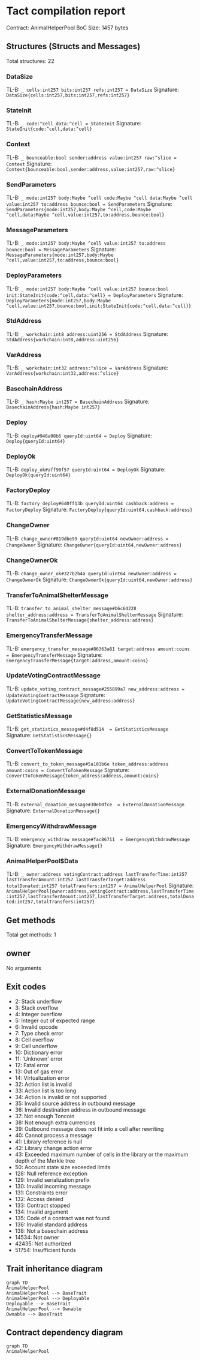 # Tact compilation report
Contract: AnimalHelperPool
BoC Size: 1457 bytes

## Structures (Structs and Messages)
Total structures: 22

### DataSize
TL-B: `_ cells:int257 bits:int257 refs:int257 = DataSize`
Signature: `DataSize{cells:int257,bits:int257,refs:int257}`

### StateInit
TL-B: `_ code:^cell data:^cell = StateInit`
Signature: `StateInit{code:^cell,data:^cell}`

### Context
TL-B: `_ bounceable:bool sender:address value:int257 raw:^slice = Context`
Signature: `Context{bounceable:bool,sender:address,value:int257,raw:^slice}`

### SendParameters
TL-B: `_ mode:int257 body:Maybe ^cell code:Maybe ^cell data:Maybe ^cell value:int257 to:address bounce:bool = SendParameters`
Signature: `SendParameters{mode:int257,body:Maybe ^cell,code:Maybe ^cell,data:Maybe ^cell,value:int257,to:address,bounce:bool}`

### MessageParameters
TL-B: `_ mode:int257 body:Maybe ^cell value:int257 to:address bounce:bool = MessageParameters`
Signature: `MessageParameters{mode:int257,body:Maybe ^cell,value:int257,to:address,bounce:bool}`

### DeployParameters
TL-B: `_ mode:int257 body:Maybe ^cell value:int257 bounce:bool init:StateInit{code:^cell,data:^cell} = DeployParameters`
Signature: `DeployParameters{mode:int257,body:Maybe ^cell,value:int257,bounce:bool,init:StateInit{code:^cell,data:^cell}}`

### StdAddress
TL-B: `_ workchain:int8 address:uint256 = StdAddress`
Signature: `StdAddress{workchain:int8,address:uint256}`

### VarAddress
TL-B: `_ workchain:int32 address:^slice = VarAddress`
Signature: `VarAddress{workchain:int32,address:^slice}`

### BasechainAddress
TL-B: `_ hash:Maybe int257 = BasechainAddress`
Signature: `BasechainAddress{hash:Maybe int257}`

### Deploy
TL-B: `deploy#946a98b6 queryId:uint64 = Deploy`
Signature: `Deploy{queryId:uint64}`

### DeployOk
TL-B: `deploy_ok#aff90f57 queryId:uint64 = DeployOk`
Signature: `DeployOk{queryId:uint64}`

### FactoryDeploy
TL-B: `factory_deploy#6d0ff13b queryId:uint64 cashback:address = FactoryDeploy`
Signature: `FactoryDeploy{queryId:uint64,cashback:address}`

### ChangeOwner
TL-B: `change_owner#819dbe99 queryId:uint64 newOwner:address = ChangeOwner`
Signature: `ChangeOwner{queryId:uint64,newOwner:address}`

### ChangeOwnerOk
TL-B: `change_owner_ok#327b2b4a queryId:uint64 newOwner:address = ChangeOwnerOk`
Signature: `ChangeOwnerOk{queryId:uint64,newOwner:address}`

### TransferToAnimalShelterMessage
TL-B: `transfer_to_animal_shelter_message#b6c64228 shelter_address:address = TransferToAnimalShelterMessage`
Signature: `TransferToAnimalShelterMessage{shelter_address:address}`

### EmergencyTransferMessage
TL-B: `emergency_transfer_message#86363a81 target:address amount:coins = EmergencyTransferMessage`
Signature: `EmergencyTransferMessage{target:address,amount:coins}`

### UpdateVotingContractMessage
TL-B: `update_voting_contract_message#255899a7 new_address:address = UpdateVotingContractMessage`
Signature: `UpdateVotingContractMessage{new_address:address}`

### GetStatisticsMessage
TL-B: `get_statistics_message#d4f8d514  = GetStatisticsMessage`
Signature: `GetStatisticsMessage{}`

### ConvertToTokenMessage
TL-B: `convert_to_token_message#5a101b6e token_address:address amount:coins = ConvertToTokenMessage`
Signature: `ConvertToTokenMessage{token_address:address,amount:coins}`

### ExternalDonationMessage
TL-B: `external_donation_message#30eb0fce  = ExternalDonationMessage`
Signature: `ExternalDonationMessage{}`

### EmergencyWithdrawMessage
TL-B: `emergency_withdraw_message#fac86711  = EmergencyWithdrawMessage`
Signature: `EmergencyWithdrawMessage{}`

### AnimalHelperPool$Data
TL-B: `_ owner:address votingContract:address lastTransferTime:int257 lastTransferAmount:int257 lastTransferTarget:address totalDonated:int257 totalTransfers:int257 = AnimalHelperPool`
Signature: `AnimalHelperPool{owner:address,votingContract:address,lastTransferTime:int257,lastTransferAmount:int257,lastTransferTarget:address,totalDonated:int257,totalTransfers:int257}`

## Get methods
Total get methods: 1

## owner
No arguments

## Exit codes
* 2: Stack underflow
* 3: Stack overflow
* 4: Integer overflow
* 5: Integer out of expected range
* 6: Invalid opcode
* 7: Type check error
* 8: Cell overflow
* 9: Cell underflow
* 10: Dictionary error
* 11: 'Unknown' error
* 12: Fatal error
* 13: Out of gas error
* 14: Virtualization error
* 32: Action list is invalid
* 33: Action list is too long
* 34: Action is invalid or not supported
* 35: Invalid source address in outbound message
* 36: Invalid destination address in outbound message
* 37: Not enough Toncoin
* 38: Not enough extra currencies
* 39: Outbound message does not fit into a cell after rewriting
* 40: Cannot process a message
* 41: Library reference is null
* 42: Library change action error
* 43: Exceeded maximum number of cells in the library or the maximum depth of the Merkle tree
* 50: Account state size exceeded limits
* 128: Null reference exception
* 129: Invalid serialization prefix
* 130: Invalid incoming message
* 131: Constraints error
* 132: Access denied
* 133: Contract stopped
* 134: Invalid argument
* 135: Code of a contract was not found
* 136: Invalid standard address
* 138: Not a basechain address
* 14534: Not owner
* 42435: Not authorized
* 51754: Insufficient funds

## Trait inheritance diagram

```mermaid
graph TD
AnimalHelperPool
AnimalHelperPool --> BaseTrait
AnimalHelperPool --> Deployable
Deployable --> BaseTrait
AnimalHelperPool --> Ownable
Ownable --> BaseTrait
```

## Contract dependency diagram

```mermaid
graph TD
AnimalHelperPool
```